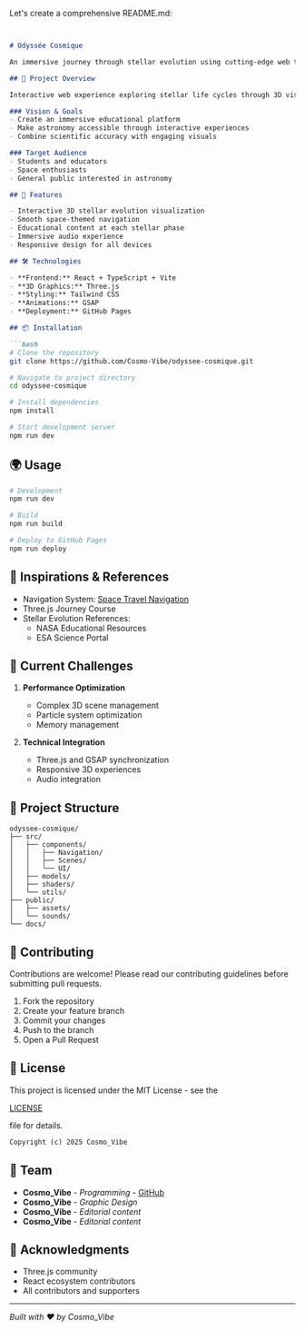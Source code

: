 Let's create a comprehensive README.md:

```markdown


# Odyssée Cosmique

An immersive journey through stellar evolution using cutting-edge web technologies.

## 🌟 Project Overview

Interactive web experience exploring stellar life cycles through 3D visualization and storytelling.

### Vision & Goals
- Create an immersive educational platform
- Make astronomy accessible through interactive experiences
- Combine scientific accuracy with engaging visuals

### Target Audience
- Students and educators
- Space enthusiasts
- General public interested in astronomy

## 🚀 Features

- Interactive 3D stellar evolution visualization
- Smooth space-themed navigation
- Educational content at each stellar phase
- Immersive audio experience
- Responsive design for all devices

## 🛠 Technologies

- **Frontend:** React + TypeScript + Vite
- **3D Graphics:** Three.js
- **Styling:** Tailwind CSS
- **Animations:** GSAP
- **Deployment:** GitHub Pages

## 📦 Installation

```bash
# Clone the repository
git clone https://github.com/Cosmo-Vibe/odyssee-cosmique.git

# Navigate to project directory
cd odyssee-cosmique

# Install dependencies
npm install

# Start development server
npm run dev
```

## 🌍 Usage

```bash
# Development
npm run dev

# Build
npm run build

# Deploy to GitHub Pages
npm run deploy
```

## 🎨 Inspirations & References

- Navigation System: [Space Travel Navigation](https://codepen.io/tab3089/pen/NWJdVyx)
- Three.js Journey Course
- Stellar Evolution References:
  - NASA Educational Resources
  - ESA Science Portal

## 🚧 Current Challenges

1. **Performance Optimization**
   - Complex 3D scene management
   - Particle system optimization
   - Memory management

2. **Technical Integration**
   - Three.js and GSAP synchronization
   - Responsive 3D experiences
   - Audio integration

## 📖 Project Structure

```
odyssee-cosmique/
├── src/
│   ├── components/
│   │   ├── Navigation/
│   │   ├── Scenes/
│   │   └── UI/
│   ├── models/
│   ├── shaders/
│   └── utils/
├── public/
│   ├── assets/
│   └── sounds/
└── docs/
```

## 🤝 Contributing

Contributions are welcome! Please read our contributing guidelines before submitting pull requests.

1. Fork the repository
2. Create your feature branch
3. Commit your changes
4. Push to the branch
5. Open a Pull Request

## 📜 License

This project is licensed under the MIT License - see the 

[LICENSE](./LICENSE)

 file for details.

```markdown
Copyright (c) 2025 Cosmo_Vibe
```

## 👥 Team

- **Cosmo_Vibe** - _Programming_ - [GitHub](https://github.com/Cosmo-Vibe)
- **Cosmo_Vibe** - _Graphic Design_
- **Cosmo_Vibe** - _Editorial content_
- **Cosmo_Vibe** - _Editorial content_

## 🙏 Acknowledgments

- Three.js community
- React ecosystem contributors
- All contributors and supporters

---

_Built with ❤️ by Cosmo_Vibe_
```